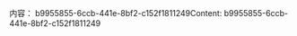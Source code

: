 <span data-ttu-id="bfcdf-101">内容： b9955855-6ccb-441e-8bf2-c152f1811249</span><span class="sxs-lookup"><span data-stu-id="bfcdf-101">Content: b9955855-6ccb-441e-8bf2-c152f1811249</span></span>